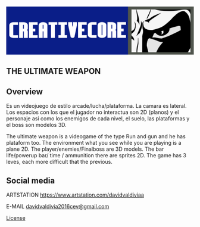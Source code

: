 ![Logo](https://github.com/creativecore30/FinalGame/blob/master/ConceptArt/Concept_logo_creativecore.png "Logo")
## THE ULTIMATE WEAPON
## Overview
Es un videojuego de estilo arcade/lucha/plataforma. La camara es lateral. Los espacios con los que el jugador no interactua son 2D (planos) y el personaje asi como  los enemigos de cada nivel, el suelo, las plataformas y el boss son modelos 3D.

The ultimate weapon is a videogame of the type Run and gun and he has plataform too. The environment what you see while you are playing is a plane 2D. The player/enemies/Finalboss are 3D models. The bar life/powerup bar/ time / ammunition there are sprites 2D. The game has 3 leves, each more difficult that the previous.

## Social media

 ARTSTATION https://www.artstation.com/davidvaldiviaa
 
 E-MAIL davidvaldivia2016cev@gmail.com

[License](https://github.com/creativecore30/FinalGame/blob/master/LICENSE "Licence")
